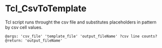 # Tcl_CsvToTemplate
Tcl script runs throught the csv file and substitutes placeholders in pattern by csv cell values.

	@args: 'csv_file' 'template_file' 'output_fileName' ?csv line counts?
	@return: 'output_fileName'